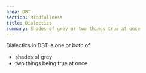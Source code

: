 ```yaml
---
area: DBT
section: Mindfullness
title: Dialectics
summary: Shades of grey or two things true at once
---
```

Dialectics in DBT is one or both of
* shades of grey
* two things being true at once


